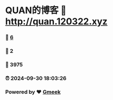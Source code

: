 # QUAN的博客 :link: http://quan.120322.xyz 
### :page_facing_up: [6](http://quan.120322.xyz/tag.html) 
### :speech_balloon: 2 
### :hibiscus: 3975 
### :alarm_clock: 2024-09-30 18:03:26 
### Powered by :heart: [Gmeek](https://github.com/Meekdai/Gmeek)
